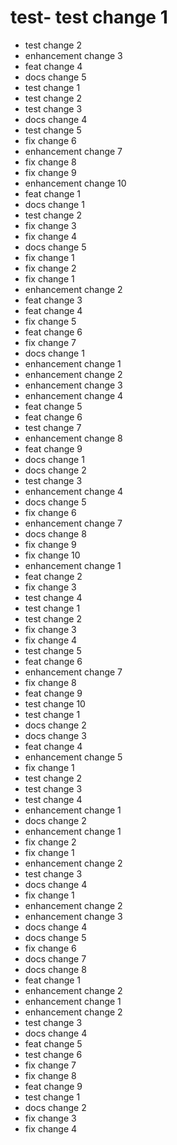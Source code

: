 # test- test change 1
- test change 2
- enhancement change 3
- feat change 4
- docs change 5
- test change 1
- test change 2
- test change 3
- docs change 4
- test change 5
- fix change 6
- enhancement change 7
- fix change 8
- fix change 9
- enhancement change 10
- feat change 1
- docs change 1
- test change 2
- fix change 3
- fix change 4
- docs change 5
- fix change 1
- fix change 2
- fix change 1
- enhancement change 2
- feat change 3
- feat change 4
- fix change 5
- feat change 6
- fix change 7
- docs change 1
- enhancement change 1
- enhancement change 2
- enhancement change 3
- enhancement change 4
- feat change 5
- feat change 6
- test change 7
- enhancement change 8
- feat change 9
- docs change 1
- docs change 2
- test change 3
- enhancement change 4
- docs change 5
- fix change 6
- enhancement change 7
- docs change 8
- fix change 9
- fix change 10
- enhancement change 1
- feat change 2
- fix change 3
- test change 4
- test change 1
- test change 2
- fix change 3
- fix change 4
- test change 5
- feat change 6
- enhancement change 7
- fix change 8
- feat change 9
- test change 10
- test change 1
- docs change 2
- docs change 3
- feat change 4
- enhancement change 5
- fix change 1
- test change 2
- test change 3
- test change 4
- enhancement change 1
- docs change 2
- enhancement change 1
- fix change 2
- fix change 1
- enhancement change 2
- test change 3
- docs change 4
- fix change 1
- enhancement change 2
- enhancement change 3
- docs change 4
- docs change 5
- fix change 6
- docs change 7
- docs change 8
- feat change 1
- enhancement change 2
- enhancement change 1
- enhancement change 2
- test change 3
- docs change 4
- feat change 5
- test change 6
- fix change 7
- fix change 8
- feat change 9
- test change 1
- docs change 2
- fix change 3
- fix change 4
